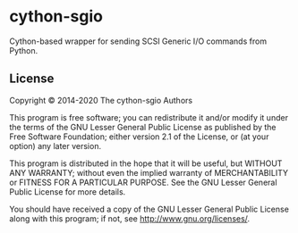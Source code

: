 # cython-sgio

Cython-based wrapper for sending SCSI Generic I/O commands from
Python.

## License

Copyright © 2014-2020 The cython-sgio Authors

This program is free software; you can redistribute it and/or modify
it under the terms of the GNU Lesser General Public License as published
by the Free Software Foundation; either version 2.1 of the License, or
(at your option) any later version.

This program is distributed in the hope that it will be useful,
but WITHOUT ANY WARRANTY; without even the implied warranty of
MERCHANTABILITY or FITNESS FOR A PARTICULAR PURPOSE. See the
GNU Lesser General Public License for more details.

You should have received a copy of the GNU Lesser General Public License
along with this program; if not, see <http://www.gnu.org/licenses/>.

